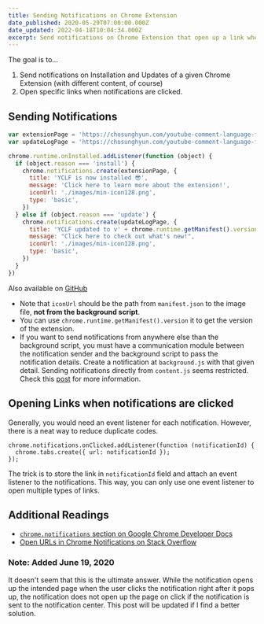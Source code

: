 ```yaml
---
title: Sending Notifications on Chrome Extension
date_published: 2020-05-29T07:00:00.000Z
date_updated: 2022-04-18T10:04:34.000Z
excerpt: Send notifications on Chrome Extension that open up a link when clicked.
---
```


The goal is to...

1. Send notifications on Installation and Updates of a given Chrome Extension (with different content, of course)
2. Open specific links when notifications are clicked.

## Sending Notifications

```js
var extensionPage = 'https://chosunghyun.com/youtube-comment-language-filter'
var updateLogPage = 'https://chosunghyun.com/youtube-comment-language-filter/updates'

chrome.runtime.onInstalled.addListener(function (object) {
  if (object.reason === 'install') {
    chrome.notifications.create(extensionPage, {
      title: 'YCLF is now installed 😎',
      message: 'Click here to learn more about the extension!',
      iconUrl: './images/min-icon128.png',
      type: 'basic',
    })
  } else if (object.reason === 'update') {
    chrome.notifications.create(updateLogPage, {
      title: 'YCLF updated to v' + chrome.runtime.getManifest().version + ' 🚀',
      message: "Click here to check out what's new!",
      iconUrl: './images/min-icon128.png',
      type: 'basic',
    })
  }
})
```

Also available on [GitHub](https://github.com/anaclumos/youtube-comment-language-filter/blob/master/extension/scripts/background.js)

- Note that `iconUrl` should be the path from `manifest.json` to the image file, **not from the background script**.
- You can use `chrome.runtime.getManifest().version` it to get the version of the extension.
- If you want to send notifications from anywhere else than the background script, you must have a communication module between the notification sender and the background script to pass the notification details. Create a notification at `background.js` with that given detail. Sending notifications directly from `content.js` seems restricted. Check this [post](https://medium.com/@moshfeu/notifications-in-chrome-extension-50aac17b3b7d) for more information.

## Opening Links when notifications are clicked

Generally, you would need an event listener for each notification. However, there is a neat way to reduce duplicate codes.

    chrome.notifications.onClicked.addListener(function (notificationId) {
      chrome.tabs.create({ url: notificationId });
    });

The trick is to store the link in `notificationId` field and attach an event listener to the notifications. This way, you can only use one event listener to open multiple types of links.

## Additional Readings

- [`chrome.notifications` section on Google Chrome Developer Docs](https://developer.chrome.com/extensions/notifications)
- [Open URLs in Chrome Notifications on Stack Overflow](https://stackoverflow.com/questions/25956441/open-urls-in-chrome-notifications/25958876)

### Note: Added June 19, 2020

It doesn't seem that this is the ultimate answer. While the notification opens up the intended page when the user clicks the notification right after it pops up, the notification does not open up the page on click if the notification is sent to the notification center. This post will be updated if I find a better solution.
